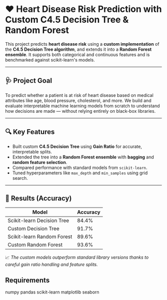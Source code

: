 # ❤️ Heart Disease Risk Prediction with Custom C4.5 Decision Tree & Random Forest

This project predicts **heart disease risk** using a **custom implementation** of the **C4.5 Decision Tree algorithm**, and extends it into a **Random Forest ensemble**. It supports both categorical and continuous features and is benchmarked against scikit-learn's models.

---

## 🩺 Project Goal

To predict whether a patient is at risk of heart disease based on medical attributes like age, blood pressure, cholesterol, and more. We build and evaluate interpretable machine learning models from scratch to understand how decisions are made — without relying entirely on black-box libraries.

---

## 🔍 Key Features

- Built custom **C4.5 Decision Tree** using **Gain Ratio** for accurate, interpretable splits.
- Extended the tree into a **Random Forest ensemble** with **bagging** and **random feature selection**.
- Compared performance with standard models from `scikit-learn`.
- Tuned hyperparameters like `max_depth` and `min_samples` using grid search.

---

## 🧠 Results (Accuracy)

| Model                      | Accuracy |
|---------------------------|----------|
| Scikit-learn Decision Tree| 84.4%    |
| Custom Decision Tree      | 91.7%    |
| Scikit-learn Random Forest| 89.6%    |
| Custom Random Forest      | 93.6%    |

📈 *The custom models outperform standard library versions thanks to careful gain ratio handling and feature splits.*


##  Requirements

numpy
pandas
scikit-learn
matplotlib
seaborn



